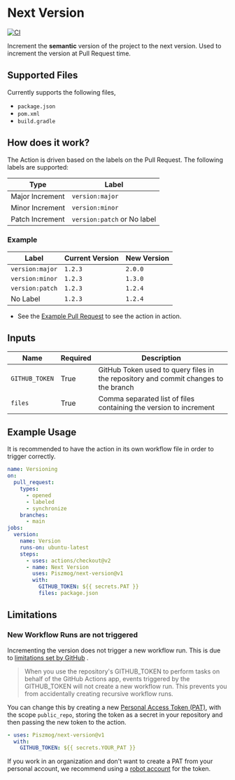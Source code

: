 # Next Version

[![CI](https://github.com/Piszmog/next-version/actions/workflows/ci.yml/badge.svg)](https://github.com/Piszmog/next-version/actions/workflows/ci.yml)

Increment the **semantic** version of the project to the next version. Used to increment the version at Pull Request
time.

## Supported Files

Currently supports the following files,

* `package.json`
* `pom.xml`
* `build.gradle`

## How does it work?

The Action is driven based on the labels on the Pull Request. The following labels are supported:

| Type            | Label                       |
|-----------------|-----------------------------|
| Major Increment | `version:major`             |
| Minor Increment | `version:minor`             |
| Patch Increment | `version:patch` or No label |

### Example

| Label           | Current Version | New Version |
|-----------------|-----------------|-------------|
| `version:major` | `1.2.3`         | `2.0.0`     |
| `version:minor` | `1.2.3`         | `1.3.0`     |
| `version:patch` | `1.2.3`         | `1.2.4`     |
| No Label        | `1.2.3`         | `1.2.4`     |

* See the [Example Pull Request](https://github.com/Piszmog/next-version/pull/6) to see the action in action.

## Inputs

| Name           | Required | Description                                                                         |
|----------------|----------|-------------------------------------------------------------------------------------|
| `GITHUB_TOKEN` | True     | GitHub Token used to query files in the repository and commit changes to the branch |
| `files`        | True     | Comma separated list of files containing the version to increment                   |

## Example Usage

It is recommended to have the action in its own workflow file in order to trigger correctly.

```yaml
name: Versioning
on:
  pull_request:
    types:
      - opened
      - labeled
      - synchronize
    branches:
      - main
jobs:
  version:
    name: Version
    runs-on: ubuntu-latest
    steps:
      - uses: actions/checkout@v2
      - name: Next Version
        uses: Piszmog/next-version@v1
        with:
          GITHUB_TOKEN: ${{ secrets.PAT }}
          files: package.json

```

## Limitations

### New Workflow Runs are not triggered

Incrementing the version does not trigger a new workflow run. This is due
to [limitations set by GitHub](https://help.github.com/en/actions/reference/events-that-trigger-workflows#triggering-new-workflows-using-a-personal-access-token)
.

> When you use the repository's GITHUB_TOKEN to perform tasks on behalf of the GitHub Actions app, events triggered by the GITHUB_TOKEN will not create a new workflow run. This prevents you from accidentally creating recursive workflow runs.

You can change this by creating a new [Personal Access Token (PAT)](https://github.com/settings/tokens/new), with the
scope `public_repo`, storing the token as a secret in your repository and then passing the new token to the action.

```yaml
- uses: Piszmog/next-version@v1
  with:
    GITHUB_TOKEN: ${{ secrets.YOUR_PAT }}
```

If you work in an organization and don't want to create a PAT from your personal account, we recommend using
a [robot account](https://docs.github.com/en/github/getting-started-with-github/types-of-github-accounts) for the token.
